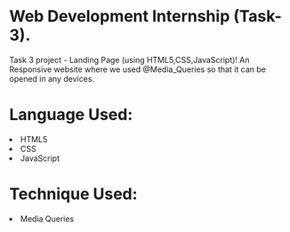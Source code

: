 <h1>Web Development Internship (Task-3).</h1>
<p>Task 3 project - Landing Page (using HTML5,CSS,JavaScript)! An Responsive website where we used @Media_Queries so that it can be opened in any devices. </p>
<h1>Language Used:</h1>
<p>
  <li>HTML5</li>
  <li>CSS</li>
  <li>JavaScript</li>
</p>
<h1>Technique Used:</h1>
<p><li>Media Queries</li></p>
